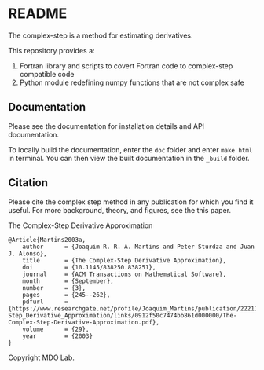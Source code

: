 # README

The complex-step is a method for estimating derivatives.

This repository provides a:
1. Fortran library and scripts to covert Fortran code to complex-step compatible code
2. Python module redefining numpy functions that are not complex safe

## Documentation
Please see the documentation for installation details and API documentation.

To locally build the documentation, enter the `doc` folder and enter `make html` in terminal. You can then view the built documentation in the `_build` folder.

## Citation
Please cite the complex step method in any publication for which you find it useful. For more background, theory, and figures, see the this paper.

The Complex-Step Derivative Approximation

```
@Article{Martins2003a,
    author      = {Joaquim R. R. A. Martins and Peter Sturdza and Juan J. Alonso},
    title       = {The Complex-Step Derivative Approximation},
    doi         = {10.1145/838250.838251},
    journal     = {ACM Transactions on Mathematical Software},
    month       = {September},
    number      = {3},
    pages       = {245--262},
    pdfurl      = {https://www.researchgate.net/profile/Joaquim_Martins/publication/222112601_The_Complex-Step_Derivative_Approximation/links/0912f50c7474bb861d000000/The-Complex-Step-Derivative-Approximation.pdf},
    volume      = {29},
    year        = {2003}
}
```

Copyright MDO Lab.
